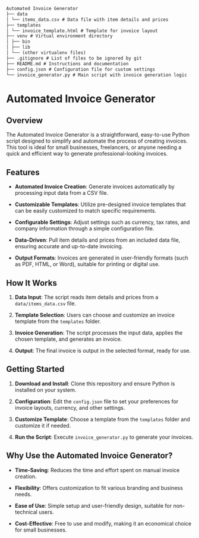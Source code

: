 ```markdown
Automated Invoice Generator
├── data
│ └── items_data.csv # Data file with item details and prices
├── templates
│ └── invoice_template.html # Template for invoice layout
├── venv # Virtual environment directory
│ ├── bin
│ ├── lib
│ └── (other virtualenv files)
├── .gitignore # List of files to be ignored by git
├── README.md # Instructions and documentation
├── config.json # Configuration file for custom settings
└── invoice_generator.py # Main script with invoice generation logic
```

# Automated Invoice Generator

## Overview

The Automated Invoice Generator is a straightforward, easy-to-use Python script designed to simplify and automate the process of creating invoices. This tool is ideal for small businesses, freelancers, or anyone needing a quick and efficient way to generate professional-looking invoices.

## Features

- **Automated Invoice Creation**: Generate invoices automatically by processing input data from a CSV file.

- **Customizable Templates**: Utilize pre-designed invoice templates that can be easily customized to match specific requirements.

- **Configurable Settings**: Adjust settings such as currency, tax rates, and company information through a simple configuration file.

- **Data-Driven**: Pull item details and prices from an included data file, ensuring accurate and up-to-date invoicing.

- **Output Formats**: Invoices are generated in user-friendly formats (such as PDF, HTML, or Word), suitable for printing or digital use.

## How It Works

1. **Data Input**: The script reads item details and prices from a `data/items_data.csv` file.

2. **Template Selection**: Users can choose and customize an invoice template from the `templates` folder.

3. **Invoice Generation**: The script processes the input data, applies the chosen template, and generates an invoice.

4. **Output**: The final invoice is output in the selected format, ready for use.

## Getting Started

1. **Download and Install**: Clone this repository and ensure Python is installed on your system.

2. **Configuration**: Edit the `config.json` file to set your preferences for invoice layouts, currency, and other settings.

3. **Customize Template**: Choose a template from the `templates` folder and customize it if needed.

4. **Run the Script**: Execute `invoice_generator.py` to generate your invoices.

## Why Use the Automated Invoice Generator?

- **Time-Saving**: Reduces the time and effort spent on manual invoice creation.

- **Flexibility**: Offers customization to fit various branding and business needs.

- **Ease of Use**: Simple setup and user-friendly design, suitable for non-technical users.

- **Cost-Effective**: Free to use and modify, making it an economical choice for small businesses.
